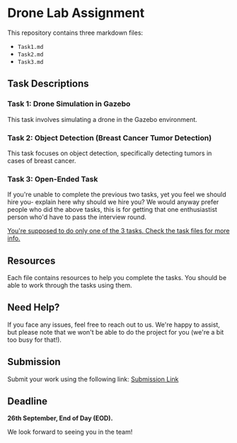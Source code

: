 # Drone Lab Assignment

This repository contains three markdown files:

- `Task1.md`
- `Task2.md`
- `Task3.md`

## Task Descriptions

### Task 1: Drone Simulation in Gazebo
This task involves simulating a drone in the Gazebo environment.

### Task 2: Object Detection (Breast Cancer Tumor Detection)
This task focuses on object detection, specifically detecting tumors in cases of breast cancer.

### Task 3: Open-Ended Task
If you're unable to complete the previous two tasks, yet you feel we should hire you- explain here why should we hire you?
We would anyway prefer people who did the above tasks, this is for getting that one enthusiastist person who'd have to pass the interview round.

[You're supposed to do only one of the 3 tasks. Check the task files for more info.](#)

## Resources

Each file contains resources to help you complete the tasks. You should be able to work through the tasks using them.

## Need Help?

If you face any issues, feel free to reach out to us. We're happy to assist, but please note that we won't be able to do the project for you (we're a bit too busy for that!).

## Submission

Submit your work using the following link: [Submission Link](https://forms.gle/qtntK5twTcYwK52aA)

## Deadline

**26th September, End of Day (EOD).**

We look forward to seeing you in the team!
